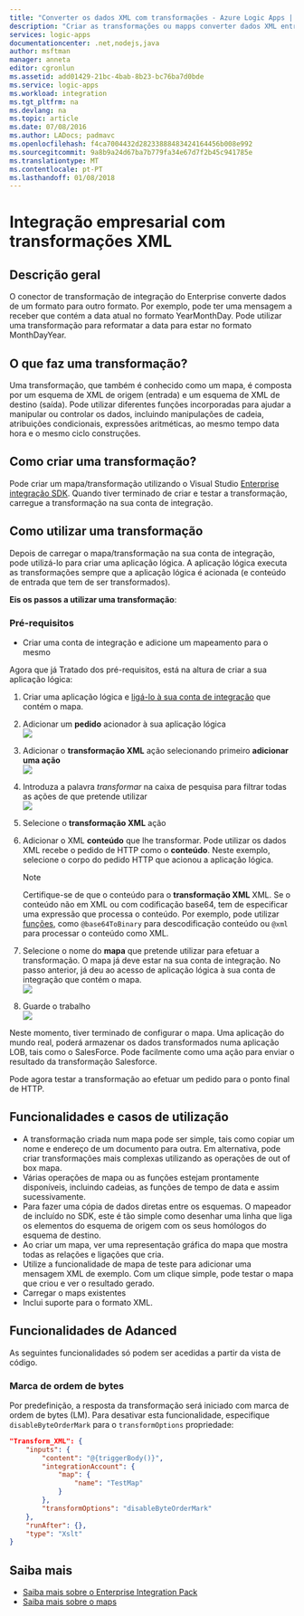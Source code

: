 ```yaml
---
title: "Converter os dados XML com transformações - Azure Logic Apps | Microsoft Docs"
description: "Criar as transformações ou mapps converter dados XML entre formatos nas logic apps, utilizando o SDK de integração do Enterprise"
services: logic-apps
documentationcenter: .net,nodejs,java
author: msftman
manager: anneta
editor: cgronlun
ms.assetid: add01429-21bc-4bab-8b23-bc76ba7d0bde
ms.service: logic-apps
ms.workload: integration
ms.tgt_pltfrm: na
ms.devlang: na
ms.topic: article
ms.date: 07/08/2016
ms.author: LADocs; padmavc
ms.openlocfilehash: f4ca7004432d28233888483424164456b008e992
ms.sourcegitcommit: 9a8b9a24d67ba7b779fa34e67d7f2b45c941785e
ms.translationtype: MT
ms.contentlocale: pt-PT
ms.lasthandoff: 01/08/2018
---
```

# <a name="enterprise-integration-with-xml-transforms"></a>Integração empresarial com transformações XML
## <a name="overview"></a>Descrição geral
O conector de transformação de integração do Enterprise converte dados de um formato para outro formato. Por exemplo, pode ter uma mensagem a receber que contém a data atual no formato YearMonthDay. Pode utilizar uma transformação para reformatar a data para estar no formato MonthDayYear.

## <a name="what-does-a-transform-do"></a>O que faz uma transformação?
Uma transformação, que também é conhecido como um mapa, é composta por um esquema de XML de origem (entrada) e um esquema de XML de destino (saída). Pode utilizar diferentes funções incorporadas para ajudar a manipular ou controlar os dados, incluindo manipulações de cadeia, atribuições condicionais, expressões aritméticas, ao mesmo tempo data hora e o mesmo ciclo construções.

## <a name="how-to-create-a-transform"></a>Como criar uma transformação?
Pode criar um mapa/transformação utilizando o Visual Studio [Enterprise integração SDK](https://aka.ms/vsmapsandschemas). Quando tiver terminado de criar e testar a transformação, carregue a transformação na sua conta de integração. 

## <a name="how-to-use-a-transform"></a>Como utilizar uma transformação
Depois de carregar o mapa/transformação na sua conta de integração, pode utilizá-lo para criar uma aplicação lógica. A aplicação lógica executa as transformações sempre que a aplicação lógica é acionada (e conteúdo de entrada que tem de ser transformados).

**Eis os passos a utilizar uma transformação**:

### <a name="prerequisites"></a>Pré-requisitos

* Criar uma conta de integração e adicione um mapeamento para o mesmo  

Agora que já Tratado dos pré-requisitos, está na altura de criar a sua aplicação lógica:  

1. Criar uma aplicação lógica e [ligá-lo à sua conta de integração](../logic-apps/logic-apps-enterprise-integration-accounts.md "saiba associar uma conta de integração para uma aplicação lógica") que contém o mapa.
2. Adicionar um **pedido** acionador à sua aplicação lógica  
   ![](./media/logic-apps-enterprise-integration-transforms/transform-1.png)    
3. Adicionar o **transformação XML** ação selecionando primeiro **adicionar uma ação**   
   ![](./media/logic-apps-enterprise-integration-transforms/transform-2.png)   
4. Introduza a palavra *transformar* na caixa de pesquisa para filtrar todas as ações de que pretende utilizar  
   ![](./media/logic-apps-enterprise-integration-transforms/transform-3.png)  
5. Selecione o **transformação XML** ação   
6. Adicionar o XML **conteúdo** que lhe transformar. Pode utilizar os dados XML recebe o pedido de HTTP como o **conteúdo**. Neste exemplo, selecione o corpo do pedido HTTP que acionou a aplicação lógica.

   > [!NOTE]
   > Certifique-se de que o conteúdo para o **transformação XML** XML. Se o conteúdo não em XML ou com codificação base64, tem de especificar uma expressão que processa o conteúdo. Por exemplo, pode utilizar [funções](logic-apps-workflow-definition-language.md#functions), como ```@base64ToBinary``` para descodificação conteúdo ou ```@xml``` para processar o conteúdo como XML.
 

7. Selecione o nome do **mapa** que pretende utilizar para efetuar a transformação. O mapa já deve estar na sua conta de integração. No passo anterior, já deu ao acesso de aplicação lógica à sua conta de integração que contém o mapa.      
   ![](./media/logic-apps-enterprise-integration-transforms/transform-4.png) 
8. Guarde o trabalho  
    ![](./media/logic-apps-enterprise-integration-transforms/transform-5.png) 

Neste momento, tiver terminado de configurar o mapa. Uma aplicação do mundo real, poderá armazenar os dados transformados numa aplicação LOB, tais como o SalesForce. Pode facilmente como uma ação para enviar o resultado da transformação Salesforce. 

Pode agora testar a transformação ao efetuar um pedido para o ponto final de HTTP.  

## <a name="features-and-use-cases"></a>Funcionalidades e casos de utilização
* A transformação criada num mapa pode ser simple, tais como copiar um nome e endereço de um documento para outra. Em alternativa, pode criar transformações mais complexas utilizando as operações de out of box mapa.  
* Várias operações de mapa ou as funções estejam prontamente disponíveis, incluindo cadeias, as funções de tempo de data e assim sucessivamente.  
* Para fazer uma cópia de dados diretas entre os esquemas. O mapeador de incluído no SDK, este é tão simple como desenhar uma linha que liga os elementos do esquema de origem com os seus homólogos do esquema de destino.  
* Ao criar um mapa, ver uma representação gráfica do mapa que mostra todas as relações e ligações que cria.
* Utilize a funcionalidade de mapa de teste para adicionar uma mensagem XML de exemplo. Com um clique simple, pode testar o mapa que criou e ver o resultado gerado.  
* Carregar o maps existentes  
* Inclui suporte para o formato XML.

## <a name="adanced-features"></a>Funcionalidades de Adanced
As seguintes funcionalidades só podem ser acedidas a partir da vista de código.

### <a name="byte-order-mark"></a>Marca de ordem de bytes
Por predefinição, a resposta da transformação será iniciado com marca de ordem de bytes (LM). Para desativar esta funcionalidade, especifique `disableByteOrderMark` para o `transformOptions` propriedade:

````json
"Transform_XML": {
    "inputs": {
        "content": "@{triggerBody()}",
        "integrationAccount": {
            "map": {
                "name": "TestMap"
            }
        },
        "transformOptions": "disableByteOrderMark"
    },
    "runAfter": {},
    "type": "Xslt"
}
````

## <a name="learn-more"></a>Saiba mais
* [Saiba mais sobre o Enterprise Integration Pack](../logic-apps/logic-apps-enterprise-integration-overview.md "Saiba mais sobre o pacote de integração do Enterprise")  
* [Saiba mais sobre o maps](../logic-apps/logic-apps-enterprise-integration-maps.md "Saiba mais sobre a maps de integração do enterprise")  

